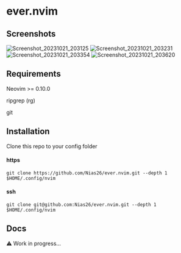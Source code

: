 # ever.nvim

## Screenshots
![Screenshot_20231021_203125](https://github.com/Nias26/ever.nvim/assets/74266952/8652a768-fb0e-4ae3-838f-1554ec7247fb)
![Screenshot_20231021_203231](https://github.com/Nias26/ever.nvim/assets/74266952/07061962-5352-4a99-aa71-6fea9368b090)
![Screenshot_20231021_203354](https://github.com/Nias26/ever.nvim/assets/74266952/2d6899bf-0215-4f09-9944-95c6f340db4b)
![Screenshot_20231021_203620](https://github.com/Nias26/ever.nvim/assets/74266952/5ea740fe-3f33-4130-b8b6-6b34a5829dd5)

## Requirements
Neovim >= 0.10.0

ripgrep (rg)

git

## Installation
Clone this repo to your config folder
#### https
```
git clone https://github.com/Nias26/ever.nvim.git --depth 1 $HOME/.config/nvim
```
#### ssh
```
git clone git@github.com:Nias26/ever.nvim.git --depth 1 $HOME/.config/nvim
```

## Docs
⚠️ Work in progress...
